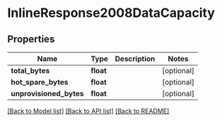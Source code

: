 # InlineResponse2008DataCapacity

## Properties
Name | Type | Description | Notes
------------ | ------------- | ------------- | -------------
**total_bytes** | **float** |  | [optional] 
**hot_spare_bytes** | **float** |  | [optional] 
**unprovisioned_bytes** | **float** |  | [optional] 

[[Back to Model list]](../README.md#documentation-for-models) [[Back to API list]](../README.md#documentation-for-api-endpoints) [[Back to README]](../README.md)

